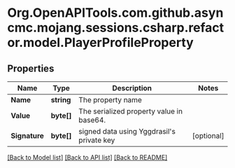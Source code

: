 # Org.OpenAPITools.com.github.asyncmc.mojang.sessions.csharp.refactor.model.PlayerProfileProperty
## Properties

Name | Type | Description | Notes
------------ | ------------- | ------------- | -------------
**Name** | **string** | The property name | 
**Value** | **byte[]** | The serialized property value in base64. | 
**Signature** | **byte[]** | signed data using Yggdrasil&#39;s private key | [optional] 

[[Back to Model list]](../README.md#documentation-for-models) [[Back to API list]](../README.md#documentation-for-api-endpoints) [[Back to README]](../README.md)

